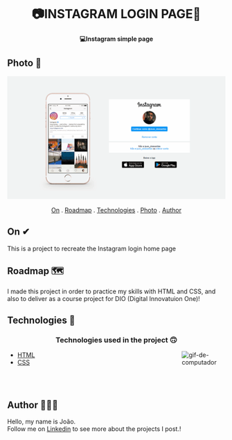<h1 align="center">
   📷INSTAGRAM LOGIN PAGE📸
</h1>

<h4 align="center">
  💻Instagram simple page
</h4>

## Photo 🎴

<div align="center">
   <img src="./img/gif insta.gif">

</div>
   
   
<p align="center">   
   <a href="#On">On</a> .
   <a href="#Roadmap">Roadmap</a> .
   <a href="#Technologies">Technologies</a> .
   <a href="#Photo">Photo</a> . 
   <a href="#Author">Author</a> 
   
 </p>



   
## On ✔
     
     
   <p>This is a project to recreate the Instagram login home page </p>
   
   
   
   
   
## Roadmap 🗺 
   
   <p> I made this project in order to practice my skills with HTML and CSS, and also to deliver as a course project for DIO (Digital Innovatuion One)! </p>
   
   
## Technologies 🚀
   
   <h3 align="center"> Technologies used in the project 🙃 </h3>
   
   <img src='./src/assets/computer1.gif' alt='gif-de-computador' align='right' width='20%'/>
   
   
- [HTML](https://www.w3schools.com/html/)
- [CSS](https://www.w3schools.com/css/)
   
<br>
<br>

## Author 🙋🏾‍♂️
   <p> Hello, my name is João. <br> Follow me on <a href="https://www.linkedin.com/in/joaosoaressilva/" target="_blank">Linkedin</a> to see more about the projects I post.!</p>
